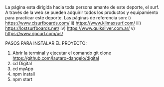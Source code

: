 La página esta dirigida hacia toda persona amante de este deporte, el surf.
A través de la web se pueden adquirir todos los productos y equipamiento
para practicar este deporte.
Las páginas de referencia son:
i) https://www.cisurfboards.com/
ii) https://www.klimaxsurf.com/
iii) https://lostsurfboards.net/
iv) https://www.quiksilver.com.ar/
v) https://www.ripcurl.com/us/

PASOS PARA INSTALAR EL PROYECTO:
1) Abrir la terminal y ejecutar el comando git clone https://github.com/lautaro-dangelo/digital
2) cd Digital
3) cd myApp
4) npm install
5) npm start